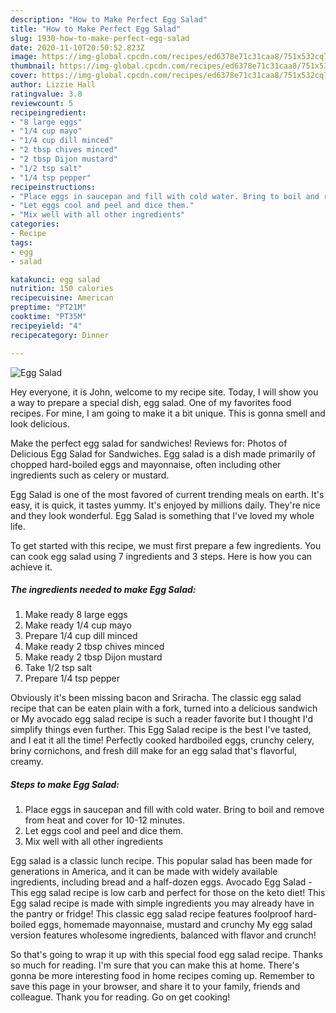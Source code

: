 ```yaml
---
description: "How to Make Perfect Egg Salad"
title: "How to Make Perfect Egg Salad"
slug: 1930-how-to-make-perfect-egg-salad
date: 2020-11-10T20:50:52.823Z
image: https://img-global.cpcdn.com/recipes/ed6378e71c31caa8/751x532cq70/egg-salad-recipe-main-photo.jpg
thumbnail: https://img-global.cpcdn.com/recipes/ed6378e71c31caa8/751x532cq70/egg-salad-recipe-main-photo.jpg
cover: https://img-global.cpcdn.com/recipes/ed6378e71c31caa8/751x532cq70/egg-salad-recipe-main-photo.jpg
author: Lizzie Hall
ratingvalue: 3.8
reviewcount: 5
recipeingredient:
- "8 large eggs"
- "1/4 cup mayo"
- "1/4 cup dill minced"
- "2 tbsp chives minced"
- "2 tbsp Dijon mustard"
- "1/2 tsp salt"
- "1/4 tsp pepper"
recipeinstructions:
- "Place eggs in saucepan and fill with cold water. Bring to boil and remove from heat and cover for 10-12 minutes."
- "Let eggs cool and peel and dice them."
- "Mix well with all other ingredients"
categories:
- Recipe
tags:
- egg
- salad

katakunci: egg salad 
nutrition: 150 calories
recipecuisine: American
preptime: "PT21M"
cooktime: "PT35M"
recipeyield: "4"
recipecategory: Dinner

---
```



![Egg Salad](https://img-global.cpcdn.com/recipes/ed6378e71c31caa8/751x532cq70/egg-salad-recipe-main-photo.jpg)

Hey everyone, it is John, welcome to my recipe site. Today, I will show you a way to prepare a special dish, egg salad. One of my favorites food recipes. For mine, I am going to make it a bit unique. This is gonna smell and look delicious.

Make the perfect egg salad for sandwiches! Reviews for: Photos of Delicious Egg Salad for Sandwiches. Egg salad is a dish made primarily of chopped hard-boiled eggs and mayonnaise, often including other ingredients such as celery or mustard.

Egg Salad is one of the most favored of current trending meals on earth. It's easy, it is quick, it tastes yummy. It's enjoyed by millions daily. They're nice and they look wonderful. Egg Salad is something that I've loved my whole life.


To get started with this recipe, we must first prepare a few ingredients. You can cook egg salad using 7 ingredients and 3 steps. Here is how you can achieve it.

<!--inarticleads1-->

##### The ingredients needed to make Egg Salad:

1. Make ready 8 large eggs
1. Make ready 1/4 cup mayo
1. Prepare 1/4 cup dill minced
1. Make ready 2 tbsp chives minced
1. Make ready 2 tbsp Dijon mustard
1. Take 1/2 tsp salt
1. Prepare 1/4 tsp pepper


Obviously it&#39;s been missing bacon and Sriracha. The classic egg salad recipe that can be eaten plain with a fork, turned into a delicious sandwich or My avocado egg salad recipe is such a reader favorite but I thought I&#39;d simplify things even further. This Egg Salad recipe is the best I&#39;ve tasted, and I eat it all the time! Perfectly cooked hardboiled eggs, crunchy celery, briny cornichons, and fresh dill make for an egg salad that&#39;s flavorful, creamy. 

<!--inarticleads2-->

##### Steps to make Egg Salad:

1. Place eggs in saucepan and fill with cold water. Bring to boil and remove from heat and cover for 10-12 minutes.
1. Let eggs cool and peel and dice them.
1. Mix well with all other ingredients


Egg salad is a classic lunch recipe. This popular salad has been made for generations in America, and it can be made with widely available ingredients, including bread and a half-dozen eggs. Avocado Egg Salad - This egg salad recipe is low carb and perfect for those on the keto diet! This Egg salad recipe is made with simple ingredients you may already have in the pantry or fridge! This classic egg salad recipe features foolproof hard-boiled eggs, homemade mayonnaise, mustard and crunchy My egg salad version features wholesome ingredients, balanced with flavor and crunch! 

So that's going to wrap it up with this special food egg salad recipe. Thanks so much for reading. I'm sure that you can make this at home. There's gonna be more interesting food in home recipes coming up. Remember to save this page in your browser, and share it to your family, friends and colleague. Thank you for reading. Go on get cooking!
